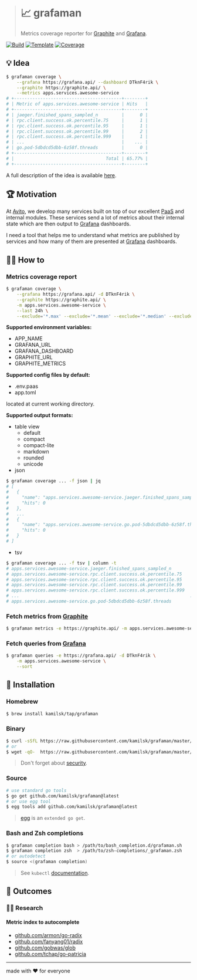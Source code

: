 > # 📈 grafaman
>
> Metrics coverage reporter for [Graphite][] and [Grafana][].

[![Build][build.icon]][build.page]
[![Template][template.icon]][template.page]
[![Coverage][coverage.icon]][coverage.page]

## 💡 Idea

```bash
$ grafaman coverage \
    --grafana https://grafana.api/ --dashboard DTknF4rik \
    --graphite https://graphite.api/ \
    --metrics apps.services.awesome-service
# +-----------------------------------------+--------+
# | Metric of apps.services.awesome-service | Hits   |
# +-----------------------------------------+--------+
# | jaeger.finished_spans_sampled_n         |      0 |
# | rpc.client.success.ok.percentile.75     |      1 |
# | rpc.client.success.ok.percentile.95     |      1 |
# | rpc.client.success.ok.percentile.99     |      2 |
# | rpc.client.success.ok.percentile.999    |      1 |
# | ...                                     |    ... |
# | go.pod-5dbdcd5dbb-6z58f.threads         |      0 |
# +-----------------------------------------+--------+
# |                                   Total | 65.77% |
# +-----------------------------------------+--------+
```

A full description of the idea is available [here][design.page].

## 🏆 Motivation

At [Avito](https://tech.avito.ru/), we develop many services built on top of our excellent
[PaaS](https://en.wikipedia.org/wiki/Platform_as_a_service) and internal modules. These services send
a lot of metrics about their internal state which are then output to [Grafana][] dashboards.

I need a tool that helps me to understand what metrics are published by services
and how many of them are presented at [Grafana][] dashboards.

## 🤼‍♂️ How to

### Metrics coverage report

```bash
$ grafaman coverage \
    --grafana https://grafana.api/ -d DTknF4rik \
    --graphite https://graphite.api/ \
    -m apps.services.awesome-service \
    --last 24h \
    --exclude='*.max' --exclude='*.mean' --exclude='*.median' --exclude='*.min' --exclude='*.sum'
```

**Supported environment variables:**

- APP_NAME
- GRAFANA_URL
- GRAFANA_DASHBOARD
- GRAPHITE_URL
- GRAPHITE_METRICS

**Supported config files by default:**

- .env.paas
- app.toml

located at current working directory.

**Supported output formats:**

- table view
  - default
  - compact
  - compact-lite
  - markdown
  - rounded
  - unicode
- json
```bash
$ grafaman coverage ... -f json | jq
# [
#   {
#     "name": "apps.services.awesome-service.jaeger.finished_spans_sampled_n",
#     "hits": 0
#   },
#   ...
#   {
#     "name": "apps.services.awesome-service.go.pod-5dbdcd5dbb-6z58f.threads",
#     "hits": 0
#   }
# ]
```
- tsv
```bash
$ grafaman coverage ... -f tsv | column -t
# apps.services.awesome-service.jaeger.finished_spans_sampled_n         0
# apps.services.awesome-service.rpc.client.success.ok.percentile.75     1
# apps.services.awesome-service.rpc.client.success.ok.percentile.95     1
# apps.services.awesome-service.rpc.client.success.ok.percentile.99     2
# apps.services.awesome-service.rpc.client.success.ok.percentile.999    1
# ...                                                                 ...
# apps.services.awesome-service.go.pod-5dbdcd5dbb-6z58f.threads         0
```

### Fetch metrics from [Graphite][]

```bash
$ grafaman metrics -e https://graphite.api/ -m apps.services.awesome-service --last 24h
```

### Fetch queries from [Grafana][]

```bash
$ grafaman queries -e https://grafana.api/ -d DTknF4rik \
    -m apps.services.awesome-service \
    --sort
```

## 🧩 Installation

### Homebrew

```bash
$ brew install kamilsk/tap/grafaman
```

### Binary

```bash
$ curl -sSfL https://raw.githubusercontent.com/kamilsk/grafaman/master/bin/install | sh
# or
$ wget -qO-  https://raw.githubusercontent.com/kamilsk/grafaman/master/bin/install | sh
```

> Don't forget about [security](https://www.idontplaydarts.com/2016/04/detecting-curl-pipe-bash-server-side/).

### Source

```bash
# use standard go tools
$ go get github.com/kamilsk/grafaman@latest
# or use egg tool
$ egg tools add github.com/kamilsk/grafaman@latest
```

> [egg][] is an `extended go get`.

### Bash and Zsh completions

```bash
$ grafaman completion bash > /path/to/bash_completion.d/grafaman.sh
$ grafaman completion zsh  > /path/to/zsh-completions/_grafaman.zsh
# or autodetect
$ source <(grafaman completion)
```

> See `kubectl` [documentation](https://kubernetes.io/docs/tasks/tools/install-kubectl/#enabling-shell-autocompletion).

## 🤲 Outcomes

### 👨‍🔬 Research

#### Metric index to autocomplete

- [github.com/armon/go-radix](https://github.com/armon/go-radix)
- [github.com/fanyang01/radix](https://github.com/fanyang01/radix)
- [github.com/gobwas/glob](https://github.com/gobwas/glob)
- [github.com/tchap/go-patricia](https://github.com/tchap/go-patricia)

---

made with ❤️ for everyone

[build.page]:       https://travis-ci.com/kamilsk/grafaman
[build.icon]:       https://travis-ci.com/kamilsk/grafaman.svg?branch=master
[coverage.page]:    https://codeclimate.com/github/kamilsk/grafaman/test_coverage
[coverage.icon]:    https://api.codeclimate.com/v1/badges/eff058c43cf569c1d860/test_coverage
[design.page]:      https://www.notion.so/octolab/grafaman-06e6fcd46c924126ae134c69dafbca6c?r=0b753cbf767346f5a6fd51194829a2f3
[promo.page]:       https://github.com/kamilsk/grafaman
[template.page]:    https://github.com/octomation/go-tool
[template.icon]:    https://img.shields.io/badge/template-go--tool-blue

[egg]:              https://github.com/kamilsk/egg
[Graphite]:         https://graphiteapp.org/
[Grafana]:          https://grafana.com/
